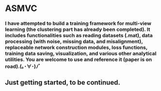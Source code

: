 # ASMVC

### I have attempted to build a training framework for multi-view learning (the clustering part has already been completed). It includes functionalities such as reading datasets (.mat), data processing (with noise, missing data, and misalignment), replaceable network construction modules, loss functions, training data saving, visualization, and various other analytical utilities. You are welcome to use and reference it (paper is on road).(｡･∀･)ﾉﾞ
## Just getting started, to be continued.
